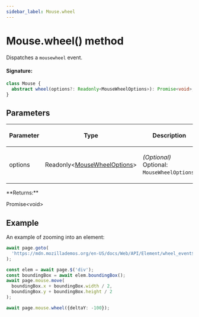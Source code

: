 ```yaml
---
sidebar_label: Mouse.wheel
---
```


# Mouse.wheel() method

Dispatches a `mousewheel` event.

#### Signature:

```typescript
class Mouse {
  abstract wheel(options?: Readonly<MouseWheelOptions>): Promise<void>;
}
```

## Parameters

<table><thead><tr><th>

Parameter

</th><th>

Type

</th><th>

Description

</th></tr></thead>
<tbody><tr><td>

options

</td><td>

Readonly&lt;[MouseWheelOptions](./puppeteer.mousewheeloptions.md)&gt;

</td><td>

_(Optional)_ Optional: `MouseWheelOptions`.

</td></tr>
</tbody></table>
**Returns:**

Promise&lt;void&gt;

## Example

An example of zooming into an element:

```ts
await page.goto(
  'https://mdn.mozillademos.org/en-US/docs/Web/API/Element/wheel_event$samples/Scaling_an_element_via_the_wheel?revision=1587366'
);

const elem = await page.$('div');
const boundingBox = await elem.boundingBox();
await page.mouse.move(
  boundingBox.x + boundingBox.width / 2,
  boundingBox.y + boundingBox.height / 2
);

await page.mouse.wheel({deltaY: -100});
```
